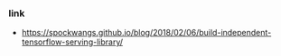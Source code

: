 
### link
- https://spockwangs.github.io/blog/2018/02/06/build-independent-tensorflow-serving-library/
